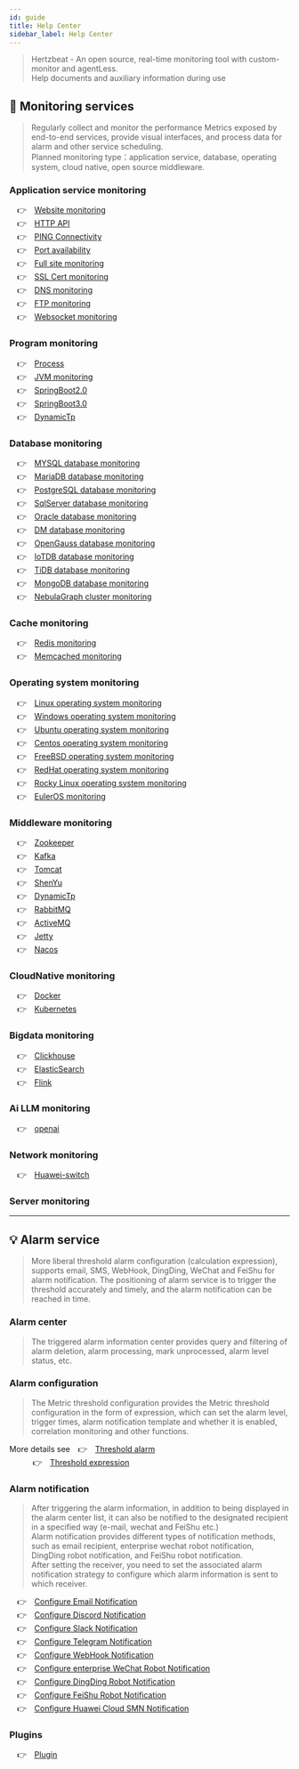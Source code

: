 ```yaml
---
id: guide  
title: Help Center      
sidebar_label: Help Center
---
```


> Hertzbeat - An open source, real-time monitoring tool with custom-monitor and agentLess.  
> Help documents and auxiliary information during use 

## 🔬 Monitoring services

> Regularly collect and monitor the performance Metrics exposed by end-to-end services, provide visual interfaces, and process data for alarm and other service scheduling.      
> Planned monitoring type：application service, database, operating system, cloud native, open source middleware.

### Application service monitoring 

&emsp;&#x1F449;&emsp;[Website monitoring](website) <br /> 
&emsp;&#x1F449;&emsp;[HTTP API](api) <br /> 
&emsp;&#x1F449;&emsp;[PING Connectivity](ping) <br /> 
&emsp;&#x1F449;&emsp;[Port availability](port) <br /> 
&emsp;&#x1F449;&emsp;[Full site monitoring](fullsite) <br />
&emsp;&#x1F449;&emsp;[SSL Cert monitoring](ssl-cert) <br />
&emsp;&#x1F449;&emsp;[DNS monitoring](dns) <br />
&emsp;&#x1F449;&emsp;[FTP monitoring](ftp) <br />
&emsp;&#x1F449;&emsp;[Websocket monitoring](websocket) <br />

### Program monitoring

&emsp;&#x1F449;&emsp;[Process](process) <br />
&emsp;&#x1F449;&emsp;[JVM monitoring](jvm) <br />
&emsp;&#x1F449;&emsp;[SpringBoot2.0](springboot2) <br />
&emsp;&#x1F449;&emsp;[SpringBoot3.0](springboot3) <br />
&emsp;&#x1F449;&emsp;[DynamicTp](dynamic-tp) <br />

### Database monitoring  

&emsp;&#x1F449;&emsp;[MYSQL database monitoring](mysql) <br />
&emsp;&#x1F449;&emsp;[MariaDB database monitoring](mariadb) <br />
&emsp;&#x1F449;&emsp;[PostgreSQL database monitoring](postgresql) <br />
&emsp;&#x1F449;&emsp;[SqlServer database monitoring](sqlserver) <br />
&emsp;&#x1F449;&emsp;[Oracle database monitoring](oracle) <br />
&emsp;&#x1F449;&emsp;[DM database monitoring](dm) <br />
&emsp;&#x1F449;&emsp;[OpenGauss database monitoring](opengauss) <br />
&emsp;&#x1F449;&emsp;[IoTDB database monitoring](iotdb) <br />
&emsp;&#x1F449;&emsp;[TiDB database monitoring](tidb) <br />
&emsp;&#x1F449;&emsp;[MongoDB database monitoring](mongodb) <br />
&emsp;&#x1F449;&emsp;[NebulaGraph cluster monitoring](nebulagraph-cluster) <br />

### Cache monitoring

&emsp;&#x1F449;&emsp;[Redis monitoring](redis) <br />
&emsp;&#x1F449;&emsp;[Memcached monitoring](memcached) <br />


### Operating system monitoring     

&emsp;&#x1F449;&emsp;[Linux operating system monitoring](linux) <br />
&emsp;&#x1F449;&emsp;[Windows operating system monitoring](windows) <br />
&emsp;&#x1F449;&emsp;[Ubuntu operating system monitoring](ubuntu) <br />
&emsp;&#x1F449;&emsp;[Centos operating system monitoring](centos) <br />
&emsp;&#x1F449;&emsp;[FreeBSD operating system monitoring](freebsd) <br />
&emsp;&#x1F449;&emsp;[RedHat operating system monitoring](redhat) <br />
&emsp;&#x1F449;&emsp;[Rocky Linux operating system monitoring](rockylinux) <br />
&emsp;&#x1F449;&emsp;[EulerOS monitoring](euleros) <br />

### Middleware monitoring

&emsp;&#x1F449;&emsp;[Zookeeper](zookeeper) <br />
&emsp;&#x1F449;&emsp;[Kafka](kafka) <br />
&emsp;&#x1F449;&emsp;[Tomcat](tomcat) <br />
&emsp;&#x1F449;&emsp;[ShenYu](shenyu) <br />
&emsp;&#x1F449;&emsp;[DynamicTp](dynamic-tp) <br />
&emsp;&#x1F449;&emsp;[RabbitMQ](rabbitmq) <br />
&emsp;&#x1F449;&emsp;[ActiveMQ](activemq) <br />
&emsp;&#x1F449;&emsp;[Jetty](jetty) <br />
&emsp;&#x1F449;&emsp;[Nacos](nacos) <br />

### CloudNative monitoring

&emsp;&#x1F449;&emsp;[Docker](docker) <br />
&emsp;&#x1F449;&emsp;[Kubernetes](kubernetes) <br />

### Bigdata monitoring

&emsp;&#x1F449;&emsp;[Clickhouse](clickhouse) <br />
&emsp;&#x1F449;&emsp;[ElasticSearch](elasticsearch) <br />
&emsp;&#x1F449;&emsp;[Flink](flink) <br />

### Ai LLM monitoring

&emsp;&#x1F449;&emsp;[openai](openai) <br />

### Network monitoring

&emsp;&#x1F449;&emsp;[Huawei-switch](huawei-switch) <br /> 

### Server monitoring


***

## 💡 Alarm service  

> More liberal threshold alarm configuration (calculation expression), supports email, SMS, WebHook, DingDing, WeChat and FeiShu for alarm notification.
> The positioning of alarm service is to trigger the threshold accurately and timely, and the alarm notification can be reached in time.

### Alarm center  

> The triggered alarm information center provides query and filtering of alarm deletion, alarm processing, mark unprocessed, alarm level status, etc.

### Alarm configuration 

> The Metric threshold configuration provides the Metric threshold configuration in the form of expression, which can set the alarm level, trigger times, alarm notification template and whether it is enabled, correlation monitoring and other functions.

More details see&emsp;&#x1F449;&emsp;[Threshold alarm](alert-threshold) <br /> 
&emsp;&emsp;&emsp;&#x1F449;&emsp;[Threshold expression](alert-threshold-expr)   

### Alarm notification  

> After triggering the alarm information, in addition to being displayed in the alarm center list, it can also be notified to the designated recipient in a specified way (e-mail, wechat and FeiShu etc.)   
> Alarm notification provides different types of notification methods, such as email recipient, enterprise wechat robot notification, DingDing robot notification, and FeiShu robot notification.   
> After setting the receiver, you need to set the associated alarm notification strategy to configure which alarm information is sent to which receiver.   


&emsp;&#x1F449;&emsp;[Configure Email Notification](alert-email) <br />
&emsp;&#x1F449;&emsp;[Configure Discord Notification](alert-webhook) <br />
&emsp;&#x1F449;&emsp;[Configure Slack Notification](alert-webhook) <br />
&emsp;&#x1F449;&emsp;[Configure Telegram Notification](alert-webhook) <br />
&emsp;&#x1F449;&emsp;[Configure WebHook Notification](alert-webhook) <br />
&emsp;&#x1F449;&emsp;[Configure enterprise WeChat Robot Notification](alert-wework) <br />
&emsp;&#x1F449;&emsp;[Configure DingDing Robot Notification](alert-dingtalk) <br />
&emsp;&#x1F449;&emsp;[Configure FeiShu Robot Notification](alert-feishu) <br />
&emsp;&#x1F449;&emsp;[Configure Huawei Cloud SMN Notification](alert-smn) <br />

### Plugins

&emsp;&#x1F449;&emsp;[Plugin](plugin) <br />
